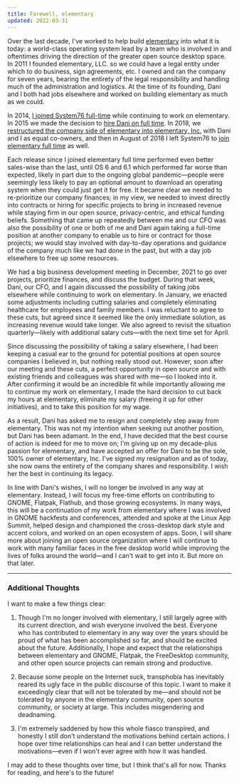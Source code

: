 ```yaml
---
title: Farewell, elementary
updated: 2022-03-31
---
```


Over the last decade, I've worked to help build [elementary](https://elementary.io) into what it is today: a world-class operating system lead by a team who is involved in and oftentimes driving the direction of the greater open source desktop space. In 2011 I founded elementary, LLC. so we could have a legal entity under which to do business, sign agreements, etc. I owned and ran the company for seven years, bearing the entirety of the legal responsibility and handling much of the administration and logistics. At the time of its founding, Dani and I both had jobs elsewhere and worked on building elementary as much as we could.

In 2014, [I joined System76 full-time](/blog/life-changes/) while continuing to work on elementary. In 2015 we made the decision to [hire Dani on full time](https://web.archive.org/web/20180523170750/https://plus.google.com/+DanielFor%C3%A9/posts/NR6X8jQGX59). In 2018, we [restructured the company side of elementary into elementary, Inc.](https://github.com/elementary/website/commit/276102f081c096be50e2794c245b3612715bf8a3) with Dani and I as equal co-owners, and then in August of 2018 I left System76 to [join elementary full time](/blog/a-new-chapter/) as well.

Each release since I joined elementary full time performed even better sales-wise than the last, until OS 6 and 6.1 which performed far worse than expected, likely in part due to the ongoing global pandemic—people were seemingly less likely to pay an optional amount to download an operating system when they could just get it for free. It became clear we needed to re-prioritize our company finances; in my view, we needed to invest directly into contracts or hiring for specific projects to bring in increased revenue while staying firm in our open source, privacy-centric, and ethical funding beliefs. Something that came up repeatedly between me and our CFO was also the possibility of one or both of me and Dani again taking a full-time position at another company to enable us to hire or contract for those projects; we would stay involved with day-to-day operations and guidance of the company much like we had done in the past, but with a day job elsewhere to free up some resources.

We had a big business development meeting in December, 2021 to go over projects, prioritize finances, and discuss the budget. During that week, Dani, our CFO, and I again discussed the possibility of taking jobs elsewhere while continuing to work on elementary. In January, we enacted some adjustments including cutting salaries and completely eliminating healthcare for employees and family members. I was reluctant to agree to these cuts, but agreed since it seemed like the only immediate solution, as increasing revenue would take longer. We also agreed to revisit the situation quarterly—likely with additional salary cuts—with the next time set for April.

Since discussing the possibility of taking a salary elsewhere, I had been keeping a casual ear to the ground for potential positions at open source companies I believed in, but nothing really stood out. However, soon after our meeting and these cuts, a perfect opportunity in open source and with existing friends and colleagues was shared with me—so I looked into it. After confirming it would be an incredible fit while importantly allowing me to continue my work on elementary, I made the hard decision to cut back my hours at elementary, eliminate my salary (freeing it up for other initiatives), and to take this position for my wage.

As a result, Dani has asked me to resign and completely step away from elementary. This was not my intention when seeking out another position, but Dani has been adamant. In the end, I have decided that the best course of action is indeed for me to move on; I'm giving up on my decade-plus passion for elementary, and have accepted an offer for Dani to be the sole, 100% owner of elementary, Inc. I've signed my resignation and as of today, she now owns the entirety of the company shares and responsibility. I wish her the best in continuing its legacy.

In line with Dani's wishes, I will no longer be involved in any way at elementary. Instead, I will focus my free-time efforts on contributing to GNOME, Flatpak, Flathub, and those growing ecosystems. In many ways, this will be a continuation of my work from elementary where I was involved in GNOME hackfests and conferences, attended and spoke at the Linux App Summit, helped design and championed the cross-desktop dark style and accent colors, and worked on an open ecosystem of apps. Soon, I will share more about joining an open source organization where I will continue to work with many familiar faces in the free desktop world while improving the lives of folks around the world—and I can't wait to get into it. But more on that later.

---

### Additional Thoughts

I want to make a few things clear:

1. Though I'm no longer involved with elementary, I still largely agree with its current direction, and wish everyone involved the best. Everyone who has contributed to elementary in any way over the years should be proud of what has been accomplished so far, and should be excited about the future. Additionally, I hope and expect that the relationships between elementary and GNOME, Flatpak, the FreeDesktop community, and other open source projects can remain strong and productive.

2. Because some people on the Internet suck, transphobia has inevitably reared its ugly face in the public discourse of this topic. I want to make it exceedingly clear that will not be tolerated by me—and should not be tolerated by anyone in the elementary community, open source community, or society at large. This includes misgendering and deadnaming.

3. I'm extremely saddened by how this whole fiasco transpired, and honestly I still don't understand the motivations behind certain actions. I hope over time relationships can heal and I can better understand the motivations—even if I won't ever agree with how it was handled.

I may add to these thoughts over time, but I think that's all for now. Thanks for reading, and here's to the future!
